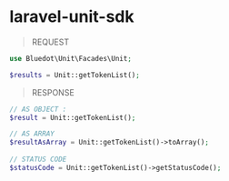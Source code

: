 # laravel-unit-sdk



> REQUEST
```php
use Bluedot\Unit\Facades\Unit;

$results = Unit::getTokenList();
```

> RESPONSE
```php
// AS OBJECT :
$result = Unit::getTokenList();

// AS ARRAY
$resultAsArray = Unit::getTokenList()->toArray();
                    
// STATUS CODE
$statusCode = Unit::getTokenList()->getStatusCode();
```
